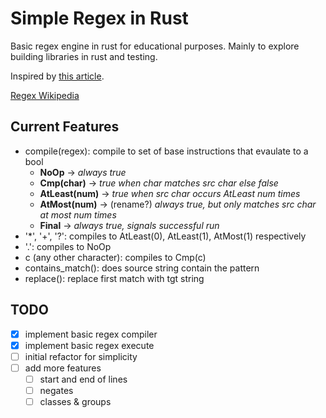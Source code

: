 # Simple Regex in Rust

Basic regex engine in rust for educational purposes.
Mainly to explore building libraries in rust and testing.

Inspired by [this article](https://www.cs.princeton.edu/courses/archive/spr09/cos333/beautiful.html).

[Regex Wikipedia](https://en.wikipedia.org/wiki/Regular_expression)

## Current Features
- compile(regex): compile to set of base instructions that evaulate to a bool
	* **NoOp** -> *always true*
	* **Cmp(char)** -> *true when char matches src char else false*
	* **AtLeast(num)** -> *true when src char occurs AtLeast num times*
	* **AtMost(num)** -> (rename?) *always true, but only matches src char at most num times*
	* **Final** -> *always true, signals successful run*
- '*', '+', '?': compiles to AtLeast(0), AtLeast(1), AtMost(1) respectively
- '.': compiles to NoOp
- c (any other character): compiles to Cmp(c)
- contains_match(): does source string contain the pattern
- replace(): replace first match with tgt string

## TODO
- [x] implement basic regex compiler
- [x] implement basic regex execute
- [ ] initial refactor for simplicity
- [ ] add more features
	- [ ] start and end of lines
	- [ ] negates
	- [ ] classes & groups
